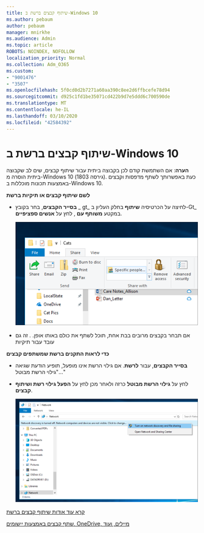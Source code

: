```yaml
---
title: שיתוף קבצים ברשת ב-Windows 10
ms.author: pebaum
author: pebaum
manager: mnirkhe
ms.audience: Admin
ms.topic: article
ROBOTS: NOINDEX, NOFOLLOW
localization_priority: Normal
ms.collection: Adm_O365
ms.custom:
- "9001476"
- "3507"
ms.openlocfilehash: 5f0cd0d2b7271a60aa390c8ee2d6ffbcefe78d94
ms.sourcegitcommit: d925c1fd1be35071cd422b9d7e5ddd6c700590de
ms.translationtype: MT
ms.contentlocale: he-IL
ms.lasthandoff: 03/10/2020
ms.locfileid: "42584392"
---
```

# <a name="file-sharing-over-a-network-in-windows-10"></a>שיתוף קבצים ברשת ב-Windows 10

**הערה**: אם השתמשת קודם לכן בקבוצה ביתית עבור שיתוף קבצים, שים לב שקבוצה ביתית הוסרה מ-Windows 10 (גירסה 1803). כעת באפשרותך לשתף מדפסות וקבצים באמצעות תכונות מוכללות ב-Windows 10.

**לשם שיתוף קבצים או תיקיות ברשת**

- **בסייר הקבצים**, בחר בקובץ _ gt_ לחיצה על הכרטיסיה **שיתוף** בחלק העליון ב-Gt_ במקטע **משותף עם** , לחץ על **אנשים ספציפיים**.

    ![שתף קובץ עם אנשים ספציפיים.](media/share-with-specific-people.png)
          
- אם תבחר בקבצים מרובים בבת אחת, תוכל לשתף את כולם באותו אופן. . זה גם עובד עבור תיקיות

**כדי לראות התקנים ברשת שמשתפים קבצים**

- **בסייר הקבצים**, עבור **לרשת**. אם גילוי הרשת אינו מופעל, תופיע הודעת שגיאה "גילוי הרשת מבוטל..."

- לחץ על **גילוי הרשת מבוטל** כרזה ולאחר מכן לחץ על **הפעל גילוי רשת ושיתוף קבצים**.

    ![הפעל גילוי רשת ושיתוף קבצים.](media/turn-on-network-discovery.png)

[קרא עוד אודות שיתוף קבצים ברשת](https://support.microsoft.com/help/4092694/windows-10-file-sharing-over-a-network)

[שתף קבצים באמצעות יישומים, OneDrive, מיילים, ועוד](https://support.microsoft.com/help/4027674/windows-10-share-files-in-file-explorer)
